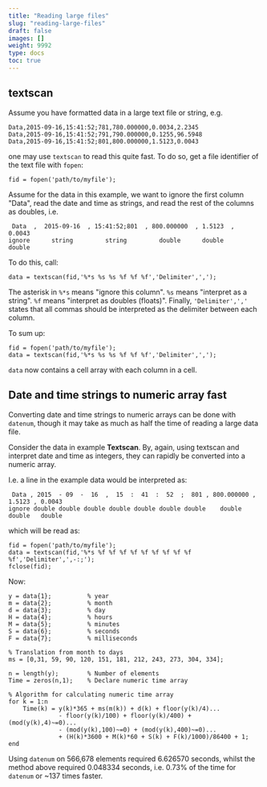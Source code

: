 ```yaml
---
title: "Reading large files"
slug: "reading-large-files"
draft: false
images: []
weight: 9992
type: docs
toc: true
---
```


## textscan
Assume you have formatted data in a large text file or string, e.g. 

    Data,2015-09-16,15:41:52;781,780.000000,0.0034,2.2345
    Data,2015-09-16,15:41:52;791,790.000000,0.1255,96.5948
    Data,2015-09-16,15:41:52;801,800.000000,1.5123,0.0043

one may use `textscan` to read this quite fast. To do so, get a file identifier of the text file with `fopen`:

    fid = fopen('path/to/myfile');

Assume for the data in this example, we want to ignore the first column "Data", read the date and time as strings, and read the rest of the columns as doubles, i.e.


     Data  ,  2015-09-16  , 15:41:52;801  , 800.000000  , 1.5123  ,  0.0043
    ignore      string         string         double      double     double

To do this, call:

    data = textscan(fid,'%*s %s %s %f %f %f','Delimiter',',');

The asterisk in `%*s` means "ignore this column". `%s` means "interpret as a string". `%f` means "interpret as doubles (floats)". Finally, `'Delimiter',','` states that all commas should be interpreted as the delimiter between each column.

To sum up:

    fid = fopen('path/to/myfile');
    data = textscan(fid,'%*s %s %s %f %f %f','Delimiter',',');

`data` now contains a cell array with each column in a cell.



## Date and time strings to numeric array fast
Converting date and time strings to numeric arrays can be done with `datenum`, though it may take as much as half the time of reading a large data file.

Consider the data in example **Textscan**. By, again, using textscan and interpret date and time as integers, they can rapidly be converted into a numeric array.

I.e. a line in the example data would be interpreted as:

     Data , 2015  - 09  -  16  ,  15  :  41  :  52  ;  801 , 800.000000 , 1.5123 , 0.0043
    ignore double double double double double double double    double     double   double

which will be read as:

    fid = fopen('path/to/myfile');
    data = textscan(fid,'%*s %f %f %f %f %f %f %f %f %f %f','Delimiter',',-:;');
    fclose(fid);

Now:

    y = data{1};          % year
    m = data{2};          % month
    d = data{3};          % day
    H = data{4};          % hours
    M = data{5};          % minutes
    S = data{6};          % seconds
    F = data{7};          % milliseconds

    % Translation from month to days
    ms = [0,31, 59, 90, 120, 151, 181, 212, 243, 273, 304, 334]; 

    n = length(y);        % Number of elements
    Time = zeros(n,1);    % Declare numeric time array

    % Algorithm for calculating numeric time array
    for k = 1:n
        Time(k) = y(k)*365 + ms(m(k)) + d(k) + floor(y(k)/4)...
                  - floor(y(k)/100) + floor(y(k)/400) + (mod(y(k),4)~=0)...
                  - (mod(y(k),100)~=0) + (mod(y(k),400)~=0)...
                  + (H(k)*3600 + M(k)*60 + S(k) + F(k)/1000)/86400 + 1;
    end


Using `datenum` on 566,678 elements required 6.626570 seconds, whilst the method above required 0.048334 seconds, i.e. 0.73% of the time for `datenum` or ~137 times faster.


